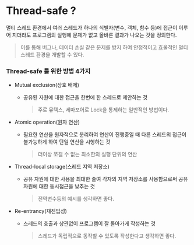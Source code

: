 # Thread-safe ?

멀티 스레드 환경에서 여러 스레드가 하나의 식별자(변수, 객체, 함수 등)에 접근이 이루어 지더라도 프로그램의 실행에 문제가 없고 올바른 결과가 나오는 것을 정의한다.

> 이를 통해 버그나, 데이터 손실 같은 문제를 방지 하여 안정적이고 효울적인 멀티 스레드 환경을 개발할 수 있다.

### Thread-safe 를 위한 방법 4가지

- Mutual exclusion(상호 배제)

  - 공유된 자원에 대한 접근을 한번에 한 스레드로 제안하는 것
    > 주로 뮤텍스, 세마포어로 Lock을 통제하는 일반적인 방법이다.

- Atomic operation(원자 연산)
  - 필요한 연산을 원자적으로 분리하여 연산이 진행중일 때 다른 스레드의 접근이 불가능하게 하여 단일 연산을 시행하는 것
    > 더이상 쪼갤 수 없는 최소한의 실행 단위의 연산
- Thread-local storage(스레드 지역 저장소)

  - 공유 자원에 대한 사용을 최대한 줄여 각자의 지역 저장소를 사용함으로써 공유 자원에 대한 동시접근을 낮추는 것
    > 전역변수등의 예시를 생각하면 좋다.

- Re-entrancy(재진입성)
  - 스레드의 호출과 상관없이 프로그램이 잘 돌아가게 작성하는 것
    > 스레드가 독립적으로 동작할 수 있도록 작성한다고 생각하면 좋다.
